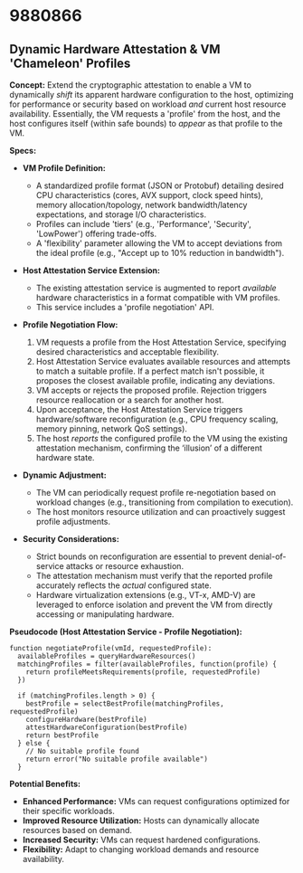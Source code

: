 # 9880866

## Dynamic Hardware Attestation & VM 'Chameleon' Profiles

**Concept:** Extend the cryptographic attestation to enable a VM to dynamically *shift* its apparent hardware configuration to the host, optimizing for performance or security based on workload *and* current host resource availability.  Essentially, the VM requests a 'profile' from the host, and the host configures itself (within safe bounds) to *appear* as that profile to the VM.

**Specs:**

*   **VM Profile Definition:**
    *   A standardized profile format (JSON or Protobuf) detailing desired CPU characteristics (cores, AVX support, clock speed hints), memory allocation/topology, network bandwidth/latency expectations, and storage I/O characteristics.
    *   Profiles can include 'tiers' (e.g., 'Performance', 'Security', 'LowPower') offering trade-offs.
    *   A 'flexibility' parameter allowing the VM to accept deviations from the ideal profile (e.g., "Accept up to 10% reduction in bandwidth").
*   **Host Attestation Service Extension:**
    *   The existing attestation service is augmented to report *available* hardware characteristics in a format compatible with VM profiles.
    *   This service includes a 'profile negotiation' API.
*   **Profile Negotiation Flow:**
    1.  VM requests a profile from the Host Attestation Service, specifying desired characteristics and acceptable flexibility.
    2.  Host Attestation Service evaluates available resources and attempts to match a suitable profile.  If a perfect match isn't possible, it proposes the closest available profile, indicating any deviations.
    3.  VM accepts or rejects the proposed profile.  Rejection triggers resource reallocation or a search for another host.
    4.  Upon acceptance, the Host Attestation Service triggers hardware/software reconfiguration (e.g., CPU frequency scaling, memory pinning, network QoS settings).
    5.  The host *reports* the configured profile to the VM using the existing attestation mechanism, confirming the ‘illusion’ of a different hardware state.

*   **Dynamic Adjustment:**
    *   The VM can periodically request profile re-negotiation based on workload changes (e.g., transitioning from compilation to execution).
    *   The host monitors resource utilization and can proactively suggest profile adjustments.

*   **Security Considerations:**
    *   Strict bounds on reconfiguration are essential to prevent denial-of-service attacks or resource exhaustion.
    *   The attestation mechanism must verify that the reported profile accurately reflects the *actual* configured state.
    *   Hardware virtualization extensions (e.g., VT-x, AMD-V) are leveraged to enforce isolation and prevent the VM from directly accessing or manipulating hardware.

**Pseudocode (Host Attestation Service - Profile Negotiation):**

```
function negotiateProfile(vmId, requestedProfile):
  availableProfiles = queryHardwareResources()
  matchingProfiles = filter(availableProfiles, function(profile) {
    return profileMeetsRequirements(profile, requestedProfile)
  })

  if (matchingProfiles.length > 0) {
    bestProfile = selectBestProfile(matchingProfiles, requestedProfile)
    configureHardware(bestProfile)
    attestHardwareConfiguration(bestProfile)
    return bestProfile
  } else {
    // No suitable profile found
    return error("No suitable profile available")
  }
```

**Potential Benefits:**

*   **Enhanced Performance:** VMs can request configurations optimized for their specific workloads.
*   **Improved Resource Utilization:**  Hosts can dynamically allocate resources based on demand.
*   **Increased Security:** VMs can request hardened configurations.
*   **Flexibility:**  Adapt to changing workload demands and resource availability.